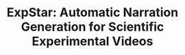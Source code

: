 ---
title: "ExpStar: Automatic Narration Generation for Scientific Experimental Videos"
description: "We present ExpStar, the first automatic narration generation model for experimental teaching videos across multiple scientific disciplines, powered by UniExp-5K, our novel multi-domain dataset comprising 5,000 high-quality multimodal training samples from physics, chemistry, biology, and children's science experiments."
image: 'images/Exp.png'
paper: 'https://yujie-jia.github.io/ExpStar/'
order: 1  # 添加这行，数字越小排序越靠前
# slides: '/files/llm_slides.pdf'
# code: 'https://github.com/yujie-jia/llm-research'
--- 
